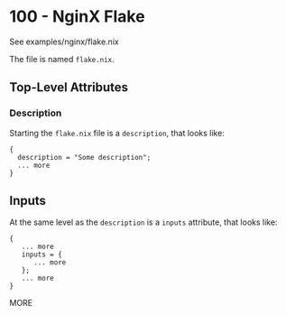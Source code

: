 # 100 - NginX Flake

See examples/nginx/flake.nix

The file is named ```flake.nix```.

## Top-Level Attributes

### Description

Starting the ```flake.nix``` file is a ```description```, that looks like:

```
{
  description = "Some description";
  ... more
}
```

## Inputs

At the same level as the ```description``` is a ```inputs``` attribute, that looks like:

```
{
   ... more
   inputs = {
      ... more
   };
   ... more
}
```

MORE
